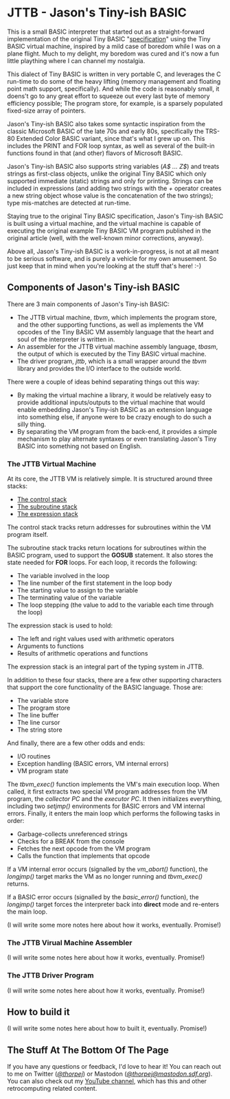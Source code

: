 # JTTB - Jason's Tiny-ish BASIC

This is a small BASIC interpreter that started out as a straight-forward
implementation of the original Tiny BASIC "[specification](http://www.ittybittycomputers.com/IttyBitty/TinyBasic/DDJ1/Design.html)" using the
Tiny BASIC virtual machine, inspired by a mild case of boredom while I
was on a plane flight.  Much to my delight, my boredom was cured and it's
now a fun little plaything where I can channel my nostalgia.

This dialect of Tiny BASIC is written in very portable C, and leverages
the C run-time to do some of the heavy lifting (memory management
and floating point math support, specifically).  And while the code is
reasonably small, it doens't go to any great effort to squeeze out every
last byte of memory efficiency possible; The program store, for example,
is a sparsely populated fixed-size array of pointers.

Jason's Tiny-ish BASIC also takes some syntactic inspiration from the classic
Microsoft BASIC of the late 70s and early 80s, specifically the TRS-80
Extended Color BASIC variant, since that's what I grew up on.  This includes
the PRINT and FOR loop syntax, as well as several of the built-in functions
found in that (and other) flavors of Microsoft BASIC.

Jason's Tiny-ish BASIC also supports string variables (*A$ ... Z$*) and
treats strings as first-class objects, unlike the original Tiny BASIC
which only supported immediate (static) strings and only for printing.
Strings can be included in expressions (and adding two strings with
the *+* operator creates a new string object whose value is the
concatenation of the two strings); type mis-matches are detected at
run-time.

Staying true to the original Tiny BASIC specification, Jason's Tiny-ish BASIC
is built using a virtual machine, and the virtual machine is capable of
executing the original example Tiny BASIC VM program published in the
original article (well, with the well-known minor corrections, anyway).

Above all, Jason's Tiny-ish BASIC is a work-in-progress, is not at all meant
to be serious software, and is purely a vehicle for my own amusement.  So
just keep that in mind when you're looking at the stuff that's here! :-)

## Components of Jason's Tiny-ish BASIC

There are 3 main components of Jason's Tiny-ish BASIC:

* The JTTB virtual machine, *tbvm*, which implements the program store, and
the other supporting functions, as well as implements the VM opcodes of the
Tiny BASIC VM assembly language that the heart and soul of the interpreter is
written in.
* An assembler for the JTTB virtual machine assembly language, *tbasm*, the
output of which is executed by the Tiny BASIC virtual machine.
* The driver program, *jttb*, which is a small wrapper around the *tbvm*
library and provides the I/O interface to the outside world.

There were a couple of ideas behind separating things out this way:
* By making the virtual machine a library, it would be relatively
easy to provide additional inputs/outputs to the virtual machine that
would enable embedding Jason's Tiny-ish BASIC as an extension language
into something else, if anyone were to be crazy enough to do such a
silly thing.
* By separating the VM program from the back-end, it provides a simple
mechanism to play alternate syntaxes or even translating Jason's Tiny
BASIC into something not based on English.

### The JTTB Virtual Machine

At its core, the JTTB VM is relatively simple.  It is structured around
three stacks:

* [The control stack](docs/stacks.md#-the-control-stack)
* [The subroutine stack](docs/stacks.md#-the-subroutine-stack)
* [The expression stack](docs/stacks.md#-the-expression-stack)

The control stack tracks return addresses for subroutines within the
VM program itself.

The subroutine stack tracks return locations for subroutines within the
BASIC program, used to support the **GOSUB** statement.  It also stores
the state needed for **FOR** loops.  For each loop, it records the following:

* The variable involved in the loop
* The line number of the first statement in the loop body
* The starting value to assign to the variable
* The terminating value of the variable
* The loop stepping (the value to add to the variable each time through
the loop)

The expression stack is used to hold:

* The left and right values used with arithmetic operators
* Arguments to functions
* Results of arithmetic operations and functions

The expression stack is an integral part of the typing system in JTTB.

In addition to these four stacks, there are a few other supporting
characters that support the core functionality of the BASIC language.
Those are:

* The variable store
* The program store
* The line buffer
* The line cursor
* The string store

And finally, there are a few other odds and ends:

* I/O routines
* Exception handling (BASIC errors, VM internal errors)
* VM program state

The *tbvm_exec()* function implements the VM's main execution loop.  When
called, it first extracts two special VM program addresses from the VM
program, the *collector PC* and the *executor PC*.  It then initializes
everything, including two *setjmp()* environments for BASIC errors and
VM internal errors.  Finally, it enters the main loop which performs the
following tasks in order:

* Garbage-collects unreferenced strings
* Checks for a BREAK from the console
* Fetches the next opcode from the VM program
* Calls the function that implements that opcode

If a VM internal error occurs (signalled by the *vm_abort()* function),
the *longjmp()* target marks the VM as no longer running and *tbvm_exec()*
returns.

If a BASIC error occurs (signalled by the *basic_error()* function),
the *longjmp()* target forces the interpreter back into **direct** mode
and re-enters the main loop.

(I will write some more notes here about how it works, eventually.  Promise!)

### The JTTB Virual Machine Assembler

(I will write some notes here about how it works, eventually.  Promise!)

### The JTTB Driver Program

(I will write some notes here about how it works, eventually.  Promise!)

## How to build it

(I will write some notes here about how to built it, eventually.  Promise!)

## The Stuff At The Bottom Of The Page

If you have any questions or feedback, I'd love to hear it!  You can reach
out to me on Twitter (*[@thorpej](https://twitter.com/thorpej)*) or Mastodon
(*[@thorpej@mastodon.sdf.org](https://mastodon.sdf.org/@thorpej)*).  You
can also check out my [YouTube channel](https://www.youtube.com/@thorpejsf),
which has this and other retrocomputing related content.
